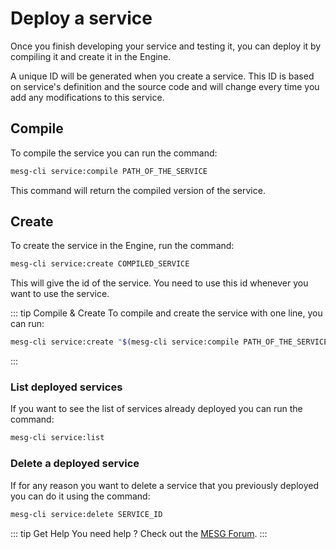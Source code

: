 # Deploy a service

Once you finish developing your service and testing it, you can deploy it by compiling it and create it in the Engine.

A unique ID will be generated when you create a service. This ID is based on service's definition and the source code and will change every time you add any modifications to this service.

## Compile

To compile the service you can run the command:

```bash
mesg-cli service:compile PATH_OF_THE_SERVICE
```

This command will return the compiled version of the service.

## Create

To create the service in the Engine, run the command:

```bash
mesg-cli service:create COMPILED_SERVICE
```

This will give the id of the service. You need to use this id whenever you want to use the service.

::: tip Compile & Create
To compile and create the service with one line, you can run:
```bash
mesg-cli service:create "$(mesg-cli service:compile PATH_OF_THE_SERVICE)"
```
:::

### List deployed services

If you want to see the list of services already deployed you can run the command:

```bash
mesg-cli service:list
```

### Delete a deployed service

If for any reason you want to delete a service that you previously deployed you can do it using the command:

```bash
mesg-cli service:delete SERVICE_ID
```


::: tip Get Help
You need help ? Check out the <a href="https://forum.mesg.com" target="_blank">MESG Forum</a>.
:::
